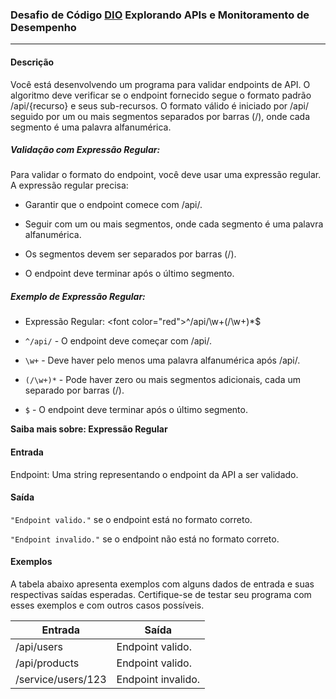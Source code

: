 ### Desafio de Código [DIO](https://web.dio.me/) Explorando APIs e Monitoramento de Desempenho
***

#### Descrição
Você está desenvolvendo um programa para validar endpoints de API. O algoritmo deve verificar se o endpoint 
fornecido segue o formato padrão /api/{recurso} e seus sub-recursos. O formato válido é iniciado por /api/ seguido 
por um ou mais segmentos separados por barras (/), onde cada segmento é uma palavra alfanumérica.

##### Validação com Expressão Regular:

Para validar o formato do endpoint, você deve usar uma expressão regular. A expressão regular precisa:

* Garantir que o endpoint comece com /api/.

* Seguir com um ou mais segmentos, onde cada segmento é uma palavra alfanumérica.

* Os segmentos devem ser separados por barras (/).

* O endpoint deve terminar após o último segmento.

##### Exemplo de Expressão Regular:

* Expressão Regular: <font color=\"red\">^/api/\w+(/\w+)*$</font>

* <code>^/api/</code> - O endpoint deve começar com /api/.

* <code>\w+</code> - Deve haver pelo menos uma palavra alfanumérica após /api/.

* <code>(/\w+)*</code> - Pode haver zero ou mais segmentos adicionais, cada um separado por barras (/).

* <code>$</code> - O endpoint deve terminar após o último segmento.

**Saiba mais sobre: Expressão Regular**

#### Entrada
Endpoint: Uma string representando o endpoint da API a ser validado.

#### Saída
<code>"Endpoint valido."</code> se o endpoint está no formato correto.

<code>"Endpoint invalido."</code> se o endpoint não está no formato correto.

#### Exemplos
A tabela abaixo apresenta exemplos com alguns dados de entrada e suas respectivas saídas esperadas. Certifique-se de testar seu programa com esses exemplos e com outros casos possíveis.

Entrada | Saída
--------|------
/api/users | Endpoint valido.
/api/products | Endpoint valido.
/service/users/123 | Endpoint invalido.